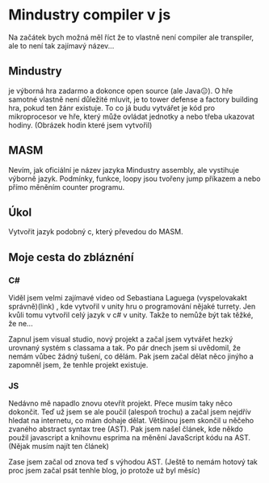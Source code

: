# Mindustry compiler v js

Na začátek bych možná měl říct že to vlastně není compiler ale transpiler, ale to není tak zajímavý název...

## Mindustry
je výborná hra zadarmo a dokonce open source (ale Java😑).
O hře samotné vlastně není důležité mluvit, je to tower defense a factory building hra, pokud ten žánr existuje.
To co já budu vytvářet je kód pro mikroprocesor ve hře, který může ovládat jednotky a nebo třeba ukazovat hodiny.
(Obrázek hodin které jsem vytvořil)

## MASM
Nevím, jak oficiální je název jazyka Mindustry assembly, ale vystihuje výborně jazyk.
Podmínky, funkce, loopy jsou tvořeny jump příkazem a nebo přímo měněním counter programu.

## Úkol
Vytvořit jazyk podobný c, který převedou do MASM.

## Moje cesta do zbláznéní
### C#
Viděl jsem velmi zajímavé video od Sebastiana Laguega (vyspelovakakt správně)(link) ,
kde vytvořil v unity hru o programování nějaké turrety.
Jen kvůli tomu vytvořil celý jazyk v c# v unity.
Takže to nemůže být tak těžké, že ne...

Zapnul jsem visual studio, nový projekt a začal jsem vytvářet hezký urovnaný systém s classama a tak.
Po pár dnech jsem si uvědomil, že nemám vůbec žádný tušení, co dělám.
Pak jsem začal dělat něco jinýho a zapomněl jsem, že tenhle projekt existuje.

### JS
Nedávno mě napadlo znovu otevřít projekt. Přece musím taky něco dokončit.
Teď už jsem se ale poučil (alespoň trochu) a začal jsem nejdřív hledat na internetu, co mám dohaje dělat.
Většinou jsem skončil u něčeho zvaného abstract syntax tree (AST).
Pak jsem našel článek, kde někdo použil javascript a knihovnu esprima na měnění JavaScript kódu na AST.
(Nějak musím najít ten článek)

Zase jsem začal od znova teď s výhodou AST.
(Ještě to nemám hotový tak proc jsem začal psát tenhle blog, jo protože už byl měsíc)
